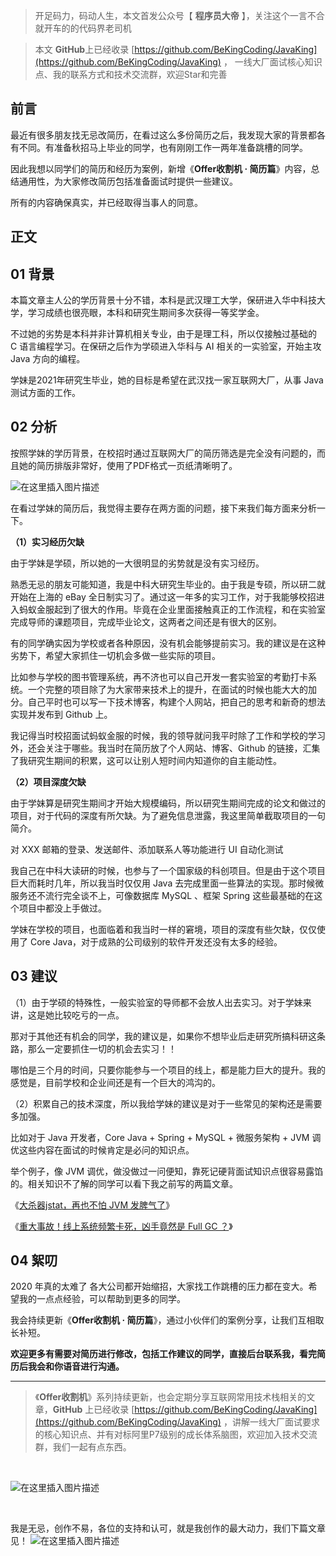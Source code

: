 

> 开足码力，码动人生，本文首发公众号【 **程序员大帝** 】，关注这个一言不合就开车的的代码界老司机

> 本文 **GitHub**上已经收录 [https://github.com/BeKingCoding/JavaKing](https://github.com/BeKingCoding/JavaKing) ， 一线大厂面试核心知识点、我的联系方式和技术交流群，欢迎Star和完善

## 前言
最近有很多朋友找无忌改简历，在看过这么多份简历之后，我发现大家的背景都各有不同。有准备秋招马上毕业的同学，也有刚刚工作一两年准备跳槽的同学。



因此我想以同学们的简历和经历为案例，新增《**Offer收割机 · 简历篇**》内容，总结通用性，为大家修改简历包括准备面试时提供一些建议。



所有的内容确保真实，并已经取得当事人的同意。

## 正文
## 01 背景
本篇文章主人公的学历背景十分不错，本科是武汉理工大学，保研进入华中科技大学，学习成绩也很亮眼，本科和研究生期间多次获得一等奖学金。



不过她的劣势是本科并非计算机相关专业，由于是理工科，所以仅接触过基础的 C 语言编程学习。在保研之后作为学硕进入华科与 AI 相关的一实验室，开始主攻 Java 方向的编程。



学妹是2021年研究生毕业，她的目标是希望在武汉找一家互联网大厂，从事 Java 测试方面的工作。

## 02 分析
按照学妹的学历背景，在校招时通过互联网大厂的简历筛选是完全没有问题的，而且她的简历排版非常好，使用了PDF格式一页纸清晰明了。


![在这里插入图片描述](https://img-blog.csdnimg.cn/20200726123813794.png?x-oss-process=image/watermark,type_ZmFuZ3poZW5naGVpdGk,shadow_10,text_aHR0cHM6Ly9ibG9nLmNzZG4ubmV0L2tpbmdjb2Rpbmc=,size_16,color_FFFFFF,t_70)



在看过学妹的简历后，我觉得主要存在两方面的问题，接下来我们每方面来分析一下。

**（1）实习经历欠缺**

由于学妹是学硕，所以她的一大很明显的劣势就是没有实习经历。


熟悉无忌的朋友可能知道，我是中科大研究生毕业的。由于我是专硕，所以研二就开始在上海的 eBay 全日制实习了。通过这一年多的实习工作，对于我能够校招进入蚂蚁金服起到了很大的作用。毕竟在企业里面接触真正的工作流程，和在实验室完成导师的课题项目，完成毕业论文，这两者之间还是有很大的区别。



有的同学确实因为学校或者各种原因，没有机会能够提前实习。我的建议是在这种劣势下，希望大家抓住一切机会多做一些实际的项目。



比如参与学校的图书管理系统，再不济也可以自己开发一套实验室的考勤打卡系统。一个完整的项目除了为大家带来技术上的提升，在面试的时候也能大大的加分。自己平时也可以写一下技术博客，构建个人网站，把自己的思考和新奇的想法实现并发布到 Github 上。



我记得当时校招面试蚂蚁金服的时候，我的领导就问我平时除了工作和学校的学习外，还会关注于哪些。我当时在简历放了个人网站、博客、Github 的链接，汇集了我研究生期间的积累，这可以让别人短时间内知道你的自主能动性。

**（2）项目深度欠缺**

由于学妹算是研究生期间才开始大规模编码，所以研究生期间完成的论文和做过的项目，对于代码的深度有所欠缺。为了避免信息泄露，我这里简单截取项目的一句简介。

对 XXX 邮箱的登录、发送邮件、添加联系人等功能进行 UI 自动化测试

我自己在中科大读研的时候，也参与了一个国家级的科创项目。但是由于这个项目巨大而耗时几年，所以我当时仅仅用 Java 去完成里面一些算法的实现。那时候微服务还不流行完全谈不上，可像数据库 MySQL 、框架 Spring 这些最基础的在这个项目中都没上手做过。



学妹在学校的项目，也面临着和我当时一样的窘境，项目的深度有些欠缺，仅仅使用了 Core Java，对于成熟的公司级别的软件开发还没有太多的经验。

## 03 建议
（1）由于学硕的特殊性，一般实验室的导师都不会放人出去实习。对于学妹来讲，这是她比较吃亏的一点。



那对于其他还有机会的同学，我的建议是，如果你不想毕业后走研究所搞科研这条路，那么一定要抓住一切的机会去实习！！



哪怕是三个月的时间，只要你能参与一个项目的线上，都是能力巨大的提升。我的感觉是，目前学校和企业间还是有一个巨大的鸿沟的。



（2）积累自己的技术深度，所以我给学妹的建议是对于一些常见的架构还是需要多加强。



比如对于 Java 开发者，Core Java + Spring + MySQL + 微服务架构 + JVM 调优这些内容在面试的时候肯定是必问的知识点。



举个例子，像 JVM 调优，做没做过一问便知，靠死记硬背面试知识点很容易露馅的。相关知识不了解的同学可以看下我之前写的两篇文章。

《[大杀器jstat，再也不怕 JVM 发脾气了](https://mp.weixin.qq.com/s/XYwkZPCrSsWaFKl2xJs4yg)》

《[重大事故！线上系统频繁卡死，凶手竟然是 Full GC ？](https://mp.weixin.qq.com/s/LIyyZkzdvP5BZNtZ-N7Zig)》



## 04 絮叨
2020 年真的太难了 各大公司都开始缩招，大家找工作跳槽的压力都在变大。希望我的一点点经验，可以帮助到更多的同学。



我会持续更新《**Offer收割机 · 简历篇**》，通过小伙伴们的案例分享，让我们互相取长补短。


**欢迎更多有需要对简历进行修改，包括工作建议的同学，直接后台联系我，看完简历后我会和你语音进行沟通。**


-----

>《**Offer收割机**》系列持续更新，也会定期分享互联网常用技术栈相关的文章，**GitHub** 上已经收录 [https://github.com/BeKingCoding/JavaKing](https://github.com/BeKingCoding/JavaKing) ，讲解一线大厂面试要求的核心知识点、并有对标阿里P7级别的成长体系脑图，欢迎加入技术交流群，我们一起有点东西。


<br>

![在这里插入图片描述](https://img-blog.csdnimg.cn/20200723161809991.png?x-oss-process=image/watermark,type_ZmFuZ3poZW5naGVpdGk,shadow_10,text_aHR0cHM6Ly9ibG9nLmNzZG4ubmV0L2tpbmdjb2Rpbmc=,size_16,color_FFFFFF,t_70#pic_center)

<br>

我是无忌，创作不易，各位的支持和认可，就是我创作的最大动力，我们下篇文章见！
![在这里插入图片描述](https://img-blog.csdnimg.cn/20200723153618185.jpg?x-oss-process=image/watermark,type_ZmFuZ3poZW5naGVpdGk,shadow_10,text_aHR0cHM6Ly9ibG9nLmNzZG4ubmV0L2tpbmdjb2Rpbmc=,size_16,color_FFFFFF,t_70)
